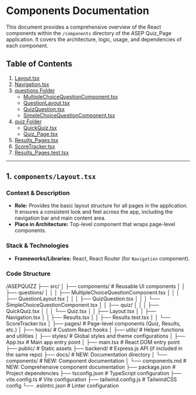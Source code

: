 # Components Documentation

This document provides a comprehensive overview of the React components within the `/components` directory of the ASEP Quiz_Page application. It covers the architecture, logic, usage, and dependencies of each component.

## Table of Contents

1.  [Layout.tsx](#layouttsx)
2.  [Navigation.tsx](#navigationtsx)
3.  [questions Folder](#questions-folder)
    -   [MultipleChoiceQuestionComponent.tsx](#multiplechoicequestioncomponenttsx)
    -   [QuestionLayout.tsx](#questionlayouttsx)
    -   [QuizQuestion.tsx](#quizquestiontsx)
    -   [SimpleChoiceQuestionComponent.tsx](#simplechoicequestioncomponenttsx)
4.  [quiz Folder](#quiz-folder)
    -   [QuickQuiz.tsx](#quickquiztsx)
    -   [Quiz_Page.tsx](#quiztsx)
5.  [Results_Pages.tsx](#resultstsx)
6.  [ScoreTracker.tsx](#scoretrackertsx)
7.  [Results_Pages.test.tsx](#resultstesttsx)

---

## 1. <a name="layouttsx"></a>`components/Layout.tsx`

### Context & Description

-   **Role:** Provides the basic layout structure for all pages in the application. It ensures a consistent look and feel across the app, including the navigation bar and main content area.
-   **Place in Architecture:** Top-level component that wraps page-level components.

### Stack & Technologies

-   **Frameworks/Libraries:** React, React Router (for `Navigation` component).

### Code Structure 

/ASEPQUIZZ
 ├── src/
 │   ├── components/      # Reusable UI components
 │   │   ├── questions/
 │   │   │   ├── MultipleChoiceQuestionComponent.tsx
 │   │   │   ├── QuestionLayout.tsx
 │   │   │   ├── QuizQuestion.tsx
 │   │   │   └── SimpleChoiceQuestionComponent.tsx
 │   │   ├── quiz/
 │   │   │   ├── QuickQuiz.tsx
 │   │   │   └── Quiz.tsx
 │   │   ├── Layout.tsx
 │   │   ├── Navigation.tsx
 │   │   ├── Results.tsx
 │   │   ├── Results.test.tsx
 │   │   └── ScoreTracker.tsx
 │   ├── pages/           # Page-level components (Quiz, Results, etc.)
 │   ├── hooks/           # Custom React hooks
 │   ├── utils/           # Helper functions and utilities
 │   ├── styles/          # Global styles and theme configurations
 │   ├── App.tsx          # Main app entry point
 │   ├── main.tsx         # React DOM entry point
 ├── public/              # Static assets
 ├── backend/             # Express.js API (if included in the same repo)
 ├── docs/                # NEW: Documentation directory
 │   └── components/      # NEW: Component documentation
 │       └── components.md # NEW: Comprehensive component documentation
 ├── package.json         # Project dependencies
 ├── tsconfig.json        # TypeScript configuration
 ├── vite.config.ts       # Vite configuration
 ├── tailwind.config.js   # TailwindCSS config
 └── .eslintrc.json       # Linter configuration
